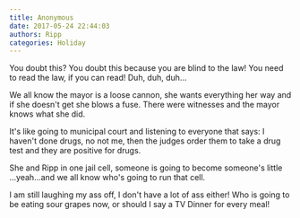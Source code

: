 ```yaml
---
title: Anonymous
date: 2017-05-24 22:44:03
authors: Ripp
categories: Holiday
---
```


 You doubt this? You doubt this because you are blind to the law! You need to read the law, if you can read! Duh, duh, duh...

We all know the mayor is a loose cannon, she wants everything her way and if she doesn't get she blows a fuse. There were witnesses and the mayor knows what she did.

It's like going to municipal court and listening to everyone that says: I haven't done drugs, no not me, then the judges order them to take a drug test and they are positive for drugs.

She and Ripp in one jail cell, someone is going to become someone's little ...yeah...and we all know who's going to run that cell.

I am still laughing my ass off, I don't have a lot of ass either! Who is going to be eating sour grapes now, or should I say a TV Dinner for every meal!